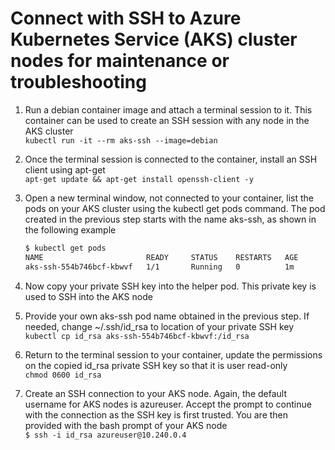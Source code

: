 # Connect with SSH to Azure Kubernetes Service (AKS) cluster nodes for maintenance or troubleshooting

1. Run a debian container image and attach a terminal session to it. This container can be used to create an SSH session with any node in the AKS cluster\
`kubectl run -it --rm aks-ssh --image=debian`

1. Once the terminal session is connected to the container, install an SSH client using apt-get\
`apt-get update && apt-get install openssh-client -y`

1. Open a new terminal window, not connected to your container, list the pods on your AKS cluster using the kubectl get pods command. The pod created in the previous step starts with the name aks-ssh, as shown in the following example
    ```bash
    $ kubectl get pods
    NAME                       READY     STATUS    RESTARTS   AGE
    aks-ssh-554b746bcf-kbwvf   1/1       Running   0          1m
    ```
1. Now copy your private SSH key into the helper pod. This private key is used to SSH into the AKS node

1. Provide your own aks-ssh pod name obtained in the previous step. If needed, change ~/.ssh/id_rsa to location of your private SSH key\
`kubectl cp id_rsa aks-ssh-554b746bcf-kbwvf:/id_rsa`

1. Return to the terminal session to your container, update the permissions on the copied id_rsa private SSH key so that it is user read-only\
`chmod 0600 id_rsa`

1. Create an SSH connection to your AKS node. Again, the default username for AKS nodes is azureuser. Accept the prompt to continue with the connection as the SSH key is first trusted. You are then provided with the bash prompt of your AKS node\
`$ ssh -i id_rsa azureuser@10.240.0.4`

